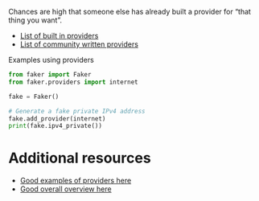 Chances are high that someone else has already built a provider for “that thing you want”. 
- [List of built in providers](https://faker.readthedocs.io/en/master/providers.html)
- [List of community written providers](https://faker.readthedocs.io/en/master/communityproviders.html)

Examples using providers
```python   
from faker import Faker
from faker.providers import internet

fake = Faker()

# Generate a fake private IPv4 address
fake.add_provider(internet)
print(fake.ipv4_private()) 

```


# Additional resources 
- [Good examples of providers here](https://link.medium.com/xhn7p26uw7)
- [Good overall overview here](https://semaphoreci.com/community/tutorials/generating-fake-data-for-python-unit-tests-with-faker)